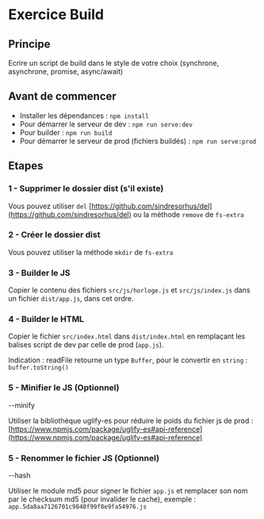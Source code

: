 # Exercice Build

## Principe

Ecrire un script de build dans le style de votre choix (synchrone, asynchrone, promise, async/await)

## Avant de commencer

* Installer les dépendances : `npm install`
* Pour démarrer le serveur de dev : `npm run serve:dev`
* Pour builder : `npm run build`
* Pour démarrer le serveur de prod (fichiers buildés) : `npm run serve:prod`


## Etapes

### 1 - Supprimer le dossier dist (s'il existe)

Vous pouvez utiliser `del` [https://github.com/sindresorhus/del](https://github.com/sindresorhus/del) ou la méthode `remove` de `fs-extra`

### 2 - Créer le dossier dist

Vous pouvez utiliser la méthode `mkdir` de `fs-extra`

### 3 - Builder le JS

Copier le contenu des fichiers `src/js/horloge.js` et `src/js/index.js` dans un fichier `dist/app.js`, dans cet ordre.


### 4 - Builder le HTML

Copier le fichier `src/index.html` dans `dist/index.html` en remplaçant les balises script de dev par celle de prod (`app.js`).

Indication : readFile retourne un type `Buffer`, pour le convertir en `string` : `buffer.toString()`

### 5 - Minifier le JS (Optionnel)

--minify

Utiliser la bibliothèque uglify-es pour réduire le poids du fichier js de prod : [https://www.npmjs.com/package/uglify-es#api-reference](https://www.npmjs.com/package/uglify-es#api-reference)

### 5 - Renommer le fichier JS (Optionnel)

--hash

Utiliser le module md5 pour signer le fichier `app.js` et remplacer son nom par le checksum md5 (pour invalider le cache), exemple : `app.5da8aa7126701c9840f99f8e9fa54976.js`
